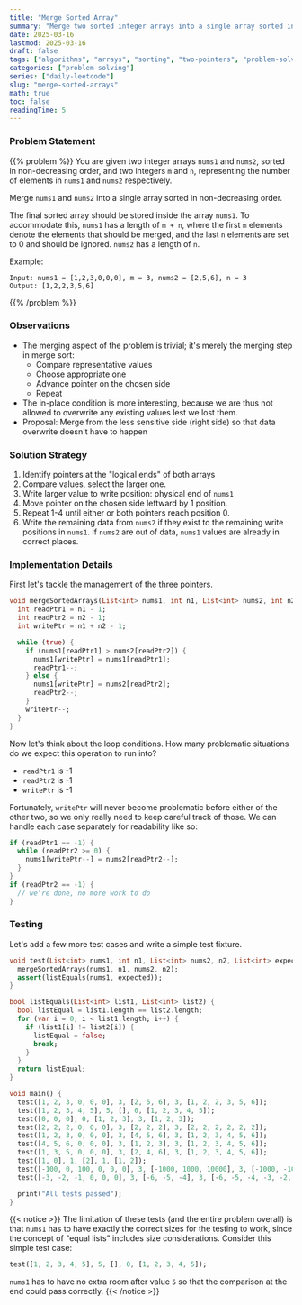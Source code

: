```yaml
---
title: "Merge Sorted Array"
summary: "Merge two sorted integer arrays into a single array sorted in non-decreasing order."
date: 2025-03-16
lastmod: 2025-03-16
draft: false
tags: ["algorithms", "arrays", "sorting", "two-pointers", "problem-solving"]
categories: ["problem-solving"]
series: ["daily-leetcode"]
slug: "merge-sorted-arrays"
math: true
toc: false
readingTime: 5
---
```

### Problem Statement
{{% problem %}}
You are given two integer arrays `nums1` and `nums2`, sorted in non-decreasing order, and two integers `m` and `n`, representing the number of elements in `nums1` and `nums2` respectively.

Merge `nums1` and `nums2` into a single array sorted in non-decreasing order.

The final sorted array should be stored inside the array `nums1`. To accommodate this, `nums1` has a length of `m + n`, where the first `m` elements denote the elements that should be merged, and the last `n` elements are set to 0 and should be ignored. `nums2` has a length of `n`.

Example:
```
Input: nums1 = [1,2,3,0,0,0], m = 3, nums2 = [2,5,6], n = 3
Output: [1,2,2,3,5,6]
```
{{% /problem %}}

### Observations
- The merging aspect of the problem is trivial; it's merely the merging step in merge sort:
  - Compare representative values
  - Choose appropriate one
  - Advance pointer on the chosen side
  - Repeat
- The in-place condition is more interesting, because we are thus not allowed to overwrite any existing values lest we lost them.
- Proposal: Merge from the less sensitive side (right side) so that data overwrite doesn't have to happen

### Solution Strategy
1. Identify pointers at the "logical ends" of both arrays
2. Compare values, select the larger one.
3. Write larger value to write position: physical end of `nums1`
4. Move pointer on the chosen side leftward by 1 position.
5. Repeat 1-4 until either or both pointers reach position 0.
6. Write the remaining data from `nums2` if they exist to the remaining write positions in `nums1`. If `nums2` are out of data, `nums1` values are already in correct places.

### Implementation Details

First let's tackle the management of the three pointers.

```dart
void mergeSortedArrays(List<int> nums1, int n1, List<int> nums2, int n2) {
  int readPtr1 = n1 - 1;
  int readPtr2 = n2 - 1;
  int writePtr = n1 + n2 - 1;

  while (true) {
    if (nums1[readPtr1] > nums2[readPtr2]) {
      nums1[writePtr] = nums1[readPtr1];
      readPtr1--;
    } else {
      nums1[writePtr] = nums2[readPtr2];
      readPtr2--;
    }
    writePtr--;
  }
}
```

Now let's think about the loop conditions. How many problematic situations do we expect this operation to run into?
- `readPtr1` is -1
- `readPtr2` is -1
- `writePtr` is -1

Fortunately, `writePtr` will never become problematic before either of the other two, so we only really need to keep careful track of those. We can handle each case separately for readability like so:
```dart
if (readPtr1 == -1) {
  while (readPtr2 >= 0) {
    nums1[writePtr--] = nums2[readPtr2--];
  }
}
if (readPtr2 == -1) {
  // we're done, no more work to do
}
```

### Testing

Let's add a few more test cases and write a simple test fixture.

```dart
void test(List<int> nums1, int n1, List<int> nums2, n2, List<int> expected) {
  mergeSortedArrays(nums1, n1, nums2, n2);
  assert(listEquals(nums1, expected));
}

bool listEquals(List<int> list1, List<int> list2) {
  bool listEqual = list1.length == list2.length;
  for (var i = 0; i < list1.length; i++) {
    if (list1[i] != list2[i]) {
      listEqual = false;
      break;
    }
  }
  return listEqual;
}

void main() {
  test([1, 2, 3, 0, 0, 0], 3, [2, 5, 6], 3, [1, 2, 2, 3, 5, 6]);
  test([1, 2, 3, 4, 5], 5, [], 0, [1, 2, 3, 4, 5]);
  test([0, 0, 0], 0, [1, 2, 3], 3, [1, 2, 3]);
  test([2, 2, 2, 0, 0, 0], 3, [2, 2, 2], 3, [2, 2, 2, 2, 2, 2]);
  test([1, 2, 3, 0, 0, 0], 3, [4, 5, 6], 3, [1, 2, 3, 4, 5, 6]);
  test([4, 5, 6, 0, 0, 0], 3, [1, 2, 3], 3, [1, 2, 3, 4, 5, 6]);
  test([1, 3, 5, 0, 0, 0], 3, [2, 4, 6], 3, [1, 2, 3, 4, 5, 6]);
  test([1, 0], 1, [2], 1, [1, 2]);
  test([-100, 0, 100, 0, 0, 0], 3, [-1000, 1000, 10000], 3, [-1000, -100, 0, 100, 1000, 10000]);
  test([-3, -2, -1, 0, 0, 0], 3, [-6, -5, -4], 3, [-6, -5, -4, -3, -2, -1]);

  print("All tests passed");
}
```

{{< notice >}}
The limitation of these tests (and the entire problem overall) is that `nums1` has to have
exactly the correct sizes for the testing to work, since the concept of "equal lists" includes size considerations. Consider this simple test case:
```dart
test([1, 2, 3, 4, 5], 5, [], 0, [1, 2, 3, 4, 5]);
```
`nums1` has to have no extra room after value `5` so that the comparison at the end could pass correctly.
{{< /notice >}}